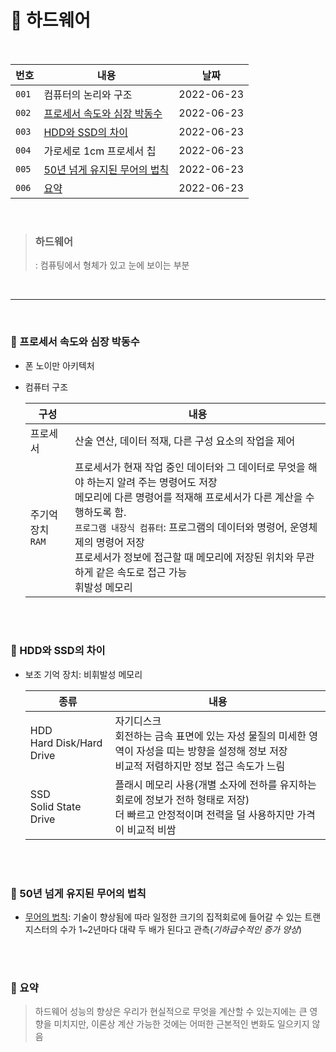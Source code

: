 # :triangular_flag_on_post: 하드웨어
<br/>

| 번호 | 내용 | 날짜 |
| --- | --- | --- |
| `001` | 컴퓨터의 논리와 구조 | 2022-06-23 |
| `002` | [프로세서 속도와 심장 박동수](#pushpin-프로세서-속도와-심장-박동수) | 2022-06-23 |
| `003` | [HDD와 SSD의 차이](#pushpin-hdd와-ssd의-차이) | 2022-06-23 |
| `004` | 가로세로 1cm 프로세서 칩 | 2022-06-23 |
| `005` | [50년 넘게 유지된 무어의 법칙](#pushpin-50년-넘게-유지된-무어의-법칙) | 2022-06-23 |
| `006` | [요약](#pushpin-요약) | 2022-06-23 |

<br/>

> ### 하드웨어
> : 컴퓨팅에서 형체가 있고 눈에 보이는 부분

<br/>

---
<br/>

### :pushpin: 프로세서 속도와 심장 박동수
* 폰 노이만 아키텍처
<!-- TODO: 컴퓨터 아키텍처 다이어그램 이미지 삽입-->

* 컴퓨터 구조

  | 구성 | 내용 |
  | --- | --- |
  | 프로세서 | 산술 연산, 데이터 적재, 다른 구성 요소의 작업을 제어 |
  | 주기억장치<br/>`RAM` | 프로세서가 현재 작업 중인 데이터와 그 데이터로 무엇을 해야 하는지 알려 주는 명령어도 저장<br/>메모리에 다른 명령어를 적재해 프로세서가 다른 계산을 수행하도록 함.<br/>`프로그램 내장식 컴퓨터`: 프로그램의 데이터와 명령어, 운영체제의 명령어 저장<br/>프로세서가 정보에 접근할 때 메모리에 저장된 위치와 무관하게 같은 속도로 접근 가능<br/>휘발성 메모리

<br/><br/>

### :pushpin: HDD와 SSD의 차이
* 보조 기억 장치: 비휘발성 메모리
  
  | 종류 | 내용 |
  | --- | --- |
  | HDD<br/>Hard Disk/Hard Drive | 자기디스크<br/>회전하는 금속 표면에 있는 자성 물질의 미세한 영역이 자성을 띠는 방향을 설정해 정보 저장<br/>비교적 저렴하지만 정보 접근 속도가 느림 |
  | SSD<br/>Solid State Drive | 플래시 메모리 사용(개별 소자에 전하를 유지하는 회로에 정보가 전하 형태로 저장)<br/> 더 빠르고 안정적이며 전력을 덜 사용하지만 가격이 비교적 비쌈 |

<br/><br/>

### :pushpin: 50년 넘게 유지된 무어의 법칙
* [무어의 법칙](https://www.nnpc.re.kr/bbs/board.php?bo_table=02_01_02&wr_id=70): 기술이 향상됨에 따라 일정한 크기의 집적회로에 들어갈 수 있는 트랜지스터의 수가 1~2년마다 대략 두 배가 된다고 관측(*기하급수적인 증가 양상*)

<br/><br/>

### :pushpin: 요약
> 하드웨어 성능의 향상은 우리가 현실적으로 무엇을 계산할 수 있는지에는 큰 영향을 미치지만, 이론상 계산 가능한 것에는 어떠한 근본적인 변화도 일으키지 않음